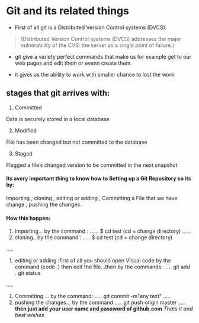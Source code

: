 # Git and its related things
* First of all git is a Distributed Version Control systems (DVCS).
> (Distributed Version Control systems (DVCS) addresses the major vulnerability of the CVS: the server as a single point of failure.)
* git give a variety perfect commands that make us for example get to our web pages and edit them or evenn create them.
- it gives as the ability to work with smaller chance to lost the work
## stages that git arrives with:
1.  Committed

Data is securely stored in a local database

2. Modified

File has been changed but not committed to the database

3. Staged

Flagged a file’s changed version to be committed in the next snapshot

#### Its avery important thing to know how to Setting up a Git Repository so its by:

Importing , cloning , editing or adding , Committing a File that we have change , pushing the changes.

#### How this happen:
1. importing... by the command : 
......
$ cd test (cd = change directory)
......
1. cloning.. by the command :
.....
$ cd test (cd = change directory)

.....
1. editing or adding :first of all you should open Visual code by the command (code .) then edit the file...then by the commands:
.....
git add .
git status

.....
1. Committing ... by the command:
.....
git commit -m"any text"
.....
1. pushing the changes... by the command
.....
git push origin master
.....
**then just add your user name and password of github.com**
*Thats it and best wishes*